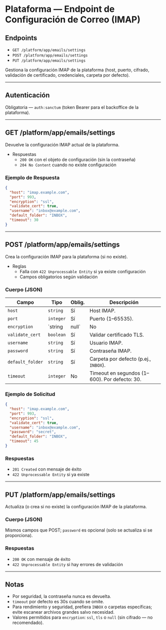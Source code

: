# Plataforma — Endpoint de Configuración de Correo (IMAP)

## Endpoints

- `GET /platform/app/emails/settings`
- `POST /platform/app/emails/settings`
- `PUT /platform/app/emails/settings`

Gestiona la configuración IMAP de la plataforma (host, puerto, cifrado, validación de certificado, credenciales, carpeta por defecto).

---

## Autenticación

Obligatoria — `auth:sanctum` (token Bearer para el backoffice de la plataforma).

---

## GET /platform/app/emails/settings

Devuelve la configuración IMAP actual de la plataforma.

- Respuestas
  - `200 OK` con el objeto de configuración (sin la contraseña)
  - `204 No Content` cuando no existe configuración

### Ejemplo de Respuesta
```json
{
  "host": "imap.example.com",
  "port": 993,
  "encryption": "ssl",
  "validate_cert": true,
  "username": "inbox@example.com",
  "default_folder": "INBOX",
  "timeout": 30
}
```

---

## POST /platform/app/emails/settings

Crea la configuración IMAP para la plataforma (si no existe).

- Reglas
  - Falla con `422 Unprocessable Entity` si ya existe configuración
  - Campos obligatorios según validación

### Cuerpo (JSON)
| Campo            | Tipo         | Oblig. | Descripción |
| ---------------- | ------------ | ------ | ----------- |
| `host`           | `string`     | Sí     | Host IMAP. |
| `port`           | `integer`    | Sí     | Puerto (1–65535). |
| `encryption`     | `string|null`| No     | `ssl`, `tls` o `null`. |
| `validate_cert`  | `boolean`    | Sí     | Validar certificado TLS. |
| `username`       | `string`     | Sí     | Usuario IMAP. |
| `password`       | `string`     | Sí     | Contraseña IMAP. |
| `default_folder` | `string`     | Sí     | Carpeta por defecto (p.ej., `INBOX`). |
| `timeout`        | `integer`    | No     | Timeout en segundos (1–600). Por defecto: 30. |

### Ejemplo de Solicitud
```json
{
  "host": "imap.example.com",
  "port": 993,
  "encryption": "ssl",
  "validate_cert": true,
  "username": "inbox@example.com",
  "password": "secret",
  "default_folder": "INBOX",
  "timeout": 45
}
```

### Respuestas
- `201 Created` con mensaje de éxito
- `422 Unprocessable Entity` si ya existe

---

## PUT /platform/app/emails/settings

Actualiza (o crea si no existe) la configuración IMAP de la plataforma.

### Cuerpo (JSON)
Mismos campos que POST; `password` es opcional (solo se actualiza si se proporciona).

### Respuestas
- `200 OK` con mensaje de éxito
- `422 Unprocessable Entity` si hay errores de validación

---

## Notas

- Por seguridad, la contraseña nunca es devuelta.
- `timeout` por defecto es 30s cuando se omite.
- Para rendimiento y seguridad, prefiera `INBOX` o carpetas específicas; evite escanear archivos grandes salvo necesidad.
- Valores permitidos para `encryption`: `ssl`, `tls` o `null` (sin cifrado — no recomendado).
